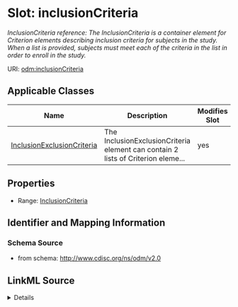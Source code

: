 # Slot: inclusionCriteria


_InclusionCriteria reference: The InclusionCriteria is a container element for Criterion elements describing inclusion criteria for subjects in the study. When a list is provided, subjects must meet each of the criteria in the list in order to enroll in the study._



URI: [odm:inclusionCriteria](http://www.cdisc.org/ns/odm/v2.0/inclusionCriteria)



<!-- no inheritance hierarchy -->




## Applicable Classes

| Name | Description | Modifies Slot |
| --- | --- | --- |
[InclusionExclusionCriteria](InclusionExclusionCriteria.md) | The InclusionExclusionCriteria element can contain 2 lists of Criterion eleme... |  yes  |







## Properties

* Range: [InclusionCriteria](InclusionCriteria.md)





## Identifier and Mapping Information







### Schema Source


* from schema: http://www.cdisc.org/ns/odm/v2.0




## LinkML Source

<details>
```yaml
name: inclusionCriteria
description: 'InclusionCriteria reference: The InclusionCriteria is a container element
  for Criterion elements describing inclusion criteria for subjects in the study.
  When a list is provided, subjects must meet each of the criteria in the list in
  order to enroll in the study.'
from_schema: http://www.cdisc.org/ns/odm/v2.0
rank: 1000
alias: inclusionCriteria
domain_of:
- InclusionExclusionCriteria
range: InclusionCriteria

```
</details>